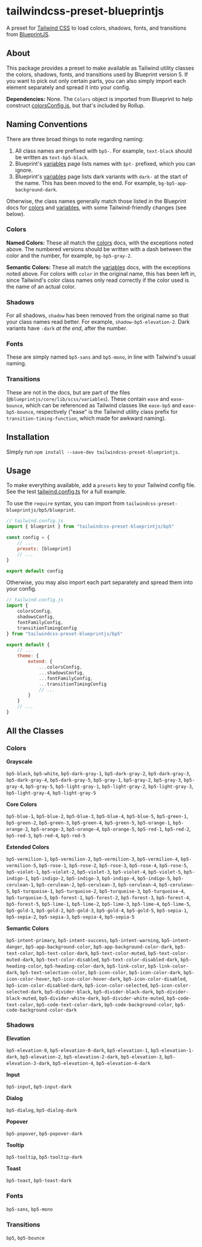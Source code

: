 # tailwindcss-preset-blueprintjs

A preset for [Tailwind CSS](https://tailwindcss.com/docs/installation) to load colors, shadows,
fonts, and transitions from [BlueprintJS](https://blueprintjs.com/docs/).

## About

This package provides a preset to make available as Tailwind utility classes the colors, shadows,
fonts, and transitions used by Blueprint version 5. If you want to pick out only certain parts, you
can also simply import each element separately and spread it into your config.

**Dependencies:** None. The `Colors` object is imported from Blueprint to help construct
[colorsConfig.js](./src/bp5/colorsConfig.ts), but that's included by Rollup.

## Naming Conventions

There are three broad things to note regarding naming:

1. All class names are prefixed with `bp5-`. For example, `text-black` should be written as
   `text-bp5-black`.
2. Blueprint's [variables](https://blueprintjs.com/docs/#core/variables) page lists names with
   `$pt-` prefixed, which you can ignore.
3. Blueprint's [variables](https://blueprintjs.com/docs/#core/variables.color-aliases) page lists
   dark variants with `dark-` at the start of the name. This has been moved to the end. For example,
   `bg-bp5-app-background-dark`.

Otherwise, the class names generally match those listed in the Blueprint docs for
[colors](https://blueprintjs.com/docs/#core/colors) and
[variables](https://blueprintjs.com/docs/#core/variables), with some Tailwind-friendly changes (see
below).

### Colors

**Named Colors:** These all match the [colors](https://blueprintjs.com/docs/#core/colors) docs, with
the exceptions noted above. The numbered versions should be written with a dash between the color
and the number, for example, `bg-bp5-gray-2`.

**Semantic Colors:** These all match the
[variables](https://blueprintjs.com/docs/#core/variables.color-aliases) docs, with the exceptions
noted above. For colors with `color` in the original name, this has been left in, since Tailwind's
color class names only read correctly if the color used is the name of an actual color.

### Shadows

For all shadows, `shadow` has been removed from the original name so that your class names read
better. For example, `shadow-bp5-elevation-2`. Dark variants have `-dark` _at the end_, after the
number.

### Fonts

These are simply named `bp5-sans` and `bp5-mono`, in line with Tailwind's usual naming.

### Transitions

These are not in the docs, but are part of the files (`@blueprintjs/core/lib/scss/variables`). These
contain `ease` and `ease-bounce`, which can be referenced as Tailwind classes like `ease-bp5` and
`ease-bp5-bounce`, respectively ("ease" is the Tailwind utility class prefix for
`transition-timing-function`, which made for awkward naming).

## Installation

Simply run `npm install --save-dev tailwindcss-preset-blueprintjs`.

## Usage

To make everything available, add a `presets` key to your Tailwind config file. See the test
[tailwind.config.ts](test/tailwind.config.ts) for a full example.

To use the `require` syntax, you can import from `tailwindcss-preset-blueprintjs/bp5/blueprint`.

```js
// tailwind.config.js
import { blueprint } from "tailwindcss-preset-blueprintjs/bp5"

const config = {
    // ...
    presets: [blueprint]
    // ...
}

export default config
```

Otherwise, you may also import each part separately and spread them into your config.

```js
// tailwind.config.js
import {
    colorsConfig,
    shadowsConfig,
    fontFamilyConfig,
    transitionTimingConfig
} from "tailwindcss-preset-blueprintjs/bp5"

export default {
    // ...
    theme: {
        extend: {
            ...colorsConfig,
            ...shadowsConfig,
            ...fontFamilyConfig,
            ...transitionTimingConfig
            // ...
        }
    }
    // ...
}
```

## All the Classes

### Colors

**Grayscale**

`bp5-black`, `bp5-white`, `bp5-dark-gray-1`, `bp5-dark-gray-2`, `bp5-dark-gray-3`,
`bp5-dark-gray-4`, `bp5-dark-gray-5`, `bp5-gray-1`, `bp5-gray-2`, `bp5-gray-3`, `bp5-gray-4`,
`bp5-gray-5`, `bp5-light-gray-1`, `bp5-light-gray-2`, `bp5-light-gray-3`, `bp5-light-gray-4`,
`bp5-light-gray-5`

**Core Colors**

`bp5-blue-1`, `bp5-blue-2`, `bp5-blue-3`, `bp5-blue-4`, `bp5-blue-5`, `bp5-green-1`, `bp5-green-2`,
`bp5-green-3`, `bp5-green-4`, `bp5-green-5`, `bp5-orange-1`, `bp5-orange-2`, `bp5-orange-3`,
`bp5-orange-4`, `bp5-orange-5`, `bp5-red-1`, `bp5-red-2`, `bp5-red-3`, `bp5-red-4`, `bp5-red-5`

**Extended Colors**

`bp5-vermilion-1`, `bp5-vermilion-2`, `bp5-vermilion-3`, `bp5-vermilion-4`, `bp5-vermilion-5`,
`bp5-rose-1`, `bp5-rose-2`, `bp5-rose-3`, `bp5-rose-4`, `bp5-rose-5`, `bp5-violet-1`,
`bp5-violet-2`, `bp5-violet-3`, `bp5-violet-4`, `bp5-violet-5`, `bp5-indigo-1`, `bp5-indigo-2`,
`bp5-indigo-3`, `bp5-indigo-4`, `bp5-indigo-5`, `bp5-cerulean-1`, `bp5-cerulean-2`,
`bp5-cerulean-3`, `bp5-cerulean-4`, `bp5-cerulean-5`, `bp5-turquoise-1`, `bp5-turquoise-2`,
`bp5-turquoise-3`, `bp5-turquoise-4`, `bp5-turquoise-5`, `bp5-forest-1`, `bp5-forest-2`,
`bp5-forest-3`, `bp5-forest-4`, `bp5-forest-5`, `bp5-lime-1`, `bp5-lime-2`, `bp5-lime-3`,
`bp5-lime-4`, `bp5-lime-5`, `bp5-gold-1`, `bp5-gold-2`, `bp5-gold-3`, `bp5-gold-4`, `bp5-gold-5`,
`bp5-sepia-1`, `bp5-sepia-2`, `bp5-sepia-3`, `bp5-sepia-4`, `bp5-sepia-5`

**Semantic Colors**

`bp5-intent-primary`, `bp5-intent-success`, `bp5-intent-warning`, `bp5-intent-danger`,
`bp5-app-background-color`, `bp5-app-background-color-dark`, `bp5-text-color`,
`bp5-text-color-dark`, `bp5-text-color-muted`, `bp5-text-color-muted-dark`,
`bp5-text-color-disabled`, `bp5-text-color-disabled-dark`, `bp5-heading-color`,
`bp5-heading-color-dark`, `bp5-link-color`, `bp5-link-color-dark`, `bp5-text-selection-color`,
`bp5-icon-color`, `bp5-icon-color-dark`, `bp5-icon-color-hover`, `bp5-icon-color-hover-dark`,
`bp5-icon-color-disabled`, `bp5-icon-color-disabled-dark`, `bp5-icon-color-selected`,
`bp5-icon-color-selected-dark`, `bp5-divider-black`, `bp5-divider-black-dark`,
`bp5-divider-black-muted`, `bp5-divider-white-dark`, `bp5-divider-white-muted`,
`bp5-code-text-color`, `bp5-code-text-color-dark`, `bp5-code-background-color`,
`bp5-code-background-color-dark`

### Shadows

**Elevation**

`bp5-elevation-0`, `bp5-elevation-0-dark`, `bp5-elevation-1`, `bp5-elevation-1-dark`,
`bp5-elevation-2`, `bp5-elevation-2-dark`, `bp5-elevation-3`, `bp5-elevation-3-dark`,
`bp5-elevation-4`, `bp5-elevation-4-dark`

**Input**

`bp5-input`, `bp5-input-dark`

**Dialog**

`bp5-dialog`, `bp5-dialog-dark`

**Popover**

`bp5-popover`, `bp5-popover-dark`

**Tooltip**

`bp5-tooltip`, `bp5-tooltip-dark`

**Toast**

`bp5-toast`, `bp5-toast-dark`

### Fonts

`bp5-sans`, `bp5-mono`

### Transitions

`bp5`, `bp5-bounce`
